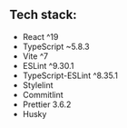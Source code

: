 ## Tech stack:
- React ^19
- TypeScript ~5.8.3
- Vite ^7
- ESLint ^9.30.1
- TypeScript-ESLint ^8.35.1
- Stylelint
- Commitlint
- Prettier 3.6.2
- Husky